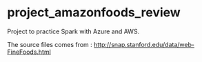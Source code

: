 # project_amazonfoods_review

Project to practice Spark with Azure and AWS.

The source files comes from : http://snap.stanford.edu/data/web-FineFoods.html
